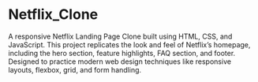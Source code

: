 # Netflix_Clone
A responsive Netflix Landing Page Clone built using HTML, CSS, and JavaScript. This project replicates the look and feel of Netflix’s homepage, including the hero section, feature highlights, FAQ section, and footer. Designed to practice modern web design techniques like responsive layouts, flexbox, grid, and form handling.
